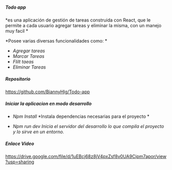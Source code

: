 
##### Todo app

*es una aplicación de gestión de tareas construida con React, que le permite a cada usuario agregar tareas y eliminar la misma, con un manejo muy facil *

*Posee varias diversas funcionalidades como: *

- *Agregar tareas*
- *Marcar Tareas*
- *FIilt taeas*
- *Eliminar Tareas*

##### Repositorio
https://github.com/BiannyHlg/Todo-app

##### Iniciar la aplicacion en modo desarrollo 
- *Npm Install*
*Instala dependencias necesarias para el proyecto *

- *Npm run dev*
*Inicia el servidor del desarrollo lo que compila el proyecto y lo sirve en un entorno.*

##### Enlace Video 
https://drive.google.com/file/d/1uEBcj68z8jV4pxZsf8v0UA9Cipm7apor/view?usp=sharing
